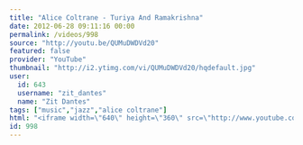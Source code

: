 ```yaml
---
title: "Alice Coltrane - Turiya And Ramakrishna"
date: 2012-06-28 09:11:16 00:00
permalink: /videos/998
source: "http://youtu.be/QUMuDWDVd20"
featured: false
provider: "YouTube"
thumbnail: "http://i2.ytimg.com/vi/QUMuDWDVd20/hqdefault.jpg"
user:
  id: 643
  username: "zit_dantes"
  name: "Zit Dantes"
tags: ["music","jazz","alice coltrane"]
html: "<iframe width=\"640\" height=\"360\" src=\"http://www.youtube.com/embed/QUMuDWDVd20?wmode=transparent&fs=1&feature=oembed\" frameborder=\"0\" allowfullscreen></iframe>"
id: 998
---
```


